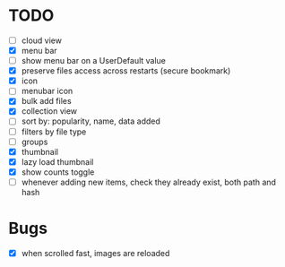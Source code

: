 # TODO

- [ ] cloud view
- [X] menu bar
- [ ] show menu bar on a UserDefault value
- [X] preserve files access across restarts (secure bookmark)
- [X] icon
- [ ] menubar icon
- [X] bulk add files
- [X] collection view
- [ ] sort by: popularity, name, data added
- [ ] filters by file type
- [ ] groups
- [X] thumbnail
- [X] lazy load thumbnail
- [X] show counts toggle
- [ ] whenever adding new items, check they already exist, both path and hash

# Bugs

- [X] when scrolled fast, images are reloaded
